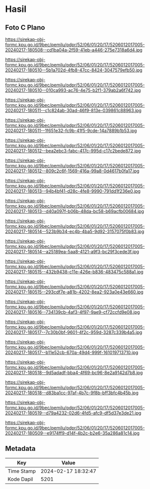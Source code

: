 # Hasil

## Foto C Plano

https://sirekap-obj-formc.kpu.go.id/9bec/pemilu/pdpr/52/06/01/20/17/5206012017005-20240217-180508--cd1ba04a-2f59-41eb-a446-275e7318a6d4.jpg

https://sirekap-obj-formc.kpu.go.id/9bec/pemilu/pdpr/52/06/01/20/17/5206012017005-20240217-180510--5b1a702d-4fb8-47cc-8424-3047579efb50.jpg

https://sirekap-obj-formc.kpu.go.id/9bec/pemilu/pdpr/52/06/01/20/17/5206012017005-20240217-180510--010ca993-ac76-4e75-b2f1-379ab2a6f742.jpg

https://sirekap-obj-formc.kpu.go.id/9bec/pemilu/pdpr/52/06/01/20/17/5206012017005-20240217-180511--c1c824ab-30ad-46f9-813e-039861c88963.jpg

https://sirekap-obj-formc.kpu.go.id/9bec/pemilu/pdpr/52/06/01/20/17/5206012017005-20240217-180511--1f651e32-fc9b-41f5-9cde-14a7889b1b53.jpg

https://sirekap-obj-formc.kpu.go.id/9bec/pemilu/pdpr/52/06/01/20/17/5206012017005-20240217-180512--bea2ebc3-fabc-417c-995d-c17c2bede872.jpg

https://sirekap-obj-formc.kpu.go.id/9bec/pemilu/pdpr/52/06/01/20/17/5206012017005-20240217-180512--809c2c6f-1569-416a-99a8-0d4617b0fa17.jpg

https://sirekap-obj-formc.kpu.go.id/9bec/pemilu/pdpr/52/06/01/20/17/5206012017005-20240217-180513--94b4bf41-d28c-4fe8-9990-791dd1f236e0.jpg

https://sirekap-obj-formc.kpu.go.id/9bec/pemilu/pdpr/52/06/01/20/17/5206012017005-20240217-180513--d40a097f-b06b-48da-bc58-b69acfb00684.jpg

https://sirekap-obj-formc.kpu.go.id/9bec/pemilu/pdpr/52/06/01/20/17/5206012017005-20240217-180514--523b9b34-ec4b-4ba5-9d92-3157075f0b83.jpg

https://sirekap-obj-formc.kpu.go.id/9bec/pemilu/pdpr/52/06/01/20/17/5206012017005-20240217-180514--a25189ea-5aa8-4121-a9f3-bc29f3cede3f.jpg

https://sirekap-obj-formc.kpu.go.id/9bec/pemilu/pdpr/52/06/01/20/17/5206012017005-20240217-180515--432b9438-c11e-426e-b836-483475c588a1.jpg

https://sirekap-obj-formc.kpu.go.id/9bec/pemilu/pdpr/52/06/01/20/17/5206012017005-20240217-180515--293cdf7e-a81b-4202-8ea2-923a0e43e660.jpg

https://sirekap-obj-formc.kpu.go.id/9bec/pemilu/pdpr/52/06/01/20/17/5206012017005-20240217-180516--734139cb-4af3-4f97-9ae9-cf72ccfd9e08.jpg

https://sirekap-obj-formc.kpu.go.id/9bec/pemilu/pdpr/52/06/01/20/17/5206012017005-20240217-180517--7c30b0bf-9601-4f2c-959d-3287c339b4a5.jpg

https://sirekap-obj-formc.kpu.go.id/9bec/pemilu/pdpr/52/06/01/20/17/5206012017005-20240217-180517--b11e52cb-670a-49d4-999f-161019713710.jpg

https://sirekap-obj-formc.kpu.go.id/9bec/pemilu/pdpr/52/06/01/20/17/5206012017005-20240217-180518--9d5adadf-bba4-4f69-bc96-8e2a9142d7b8.jpg

https://sirekap-obj-formc.kpu.go.id/9bec/pemilu/pdpr/52/06/01/20/17/5206012017005-20240217-180518--d83ba1cc-97af-4b7c-9f8b-bff3bfc4b45b.jpg

https://sirekap-obj-formc.kpu.go.id/9bec/pemilu/pdpr/52/06/01/20/17/5206012017005-20240217-180519--d79a4232-02d6-4fd5-afc9-df5d37e3de21.jpg

https://sirekap-obj-formc.kpu.go.id/9bec/pemilu/pdpr/52/06/01/20/17/5206012017005-20240217-180509--e9174ff9-d14f-4b2c-b2e6-35a286a81c14.jpg


## Metadata

| Key        | Value               |
| ---------- | ------------------- |
| Time Stamp | 2024-02-17 18:32:47 |
| Kode Dapil | 5201                |



